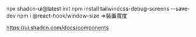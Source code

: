 npx shadcn-ui@latest init
npm install tailwindcss-debug-screens --save-dev
npm i @react-hook/window-size =>裝置寬度


https://ui.shadcn.com/docs/components
